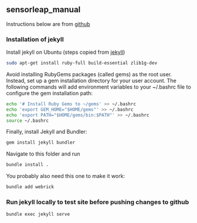 ## sensorleap_manual

Instructions below are from [github](https://docs.github.com/en/pages/setting-up-a-github-pages-site-with-jekyll/testing-your-github-pages-site-locally-with-jekyll)

### Installation of jekyll
Install jekyll on Ubuntu (steps copied from [jekyll](https://jekyllrb.com/docs/installation/ubuntu/))

```bash
sudo apt-get install ruby-full build-essential zlib1g-dev
```

Avoid installing RubyGems packages (called gems) as the root user. Instead, set up a gem installation directory for your user account. The following commands will add environment variables to your ~/.bashrc file to configure the gem installation path:

```bash
echo '# Install Ruby Gems to ~/gems' >> ~/.bashrc
echo 'export GEM_HOME="$HOME/gems"' >> ~/.bashrc
echo 'export PATH="$HOME/gems/bin:$PATH"' >> ~/.bashrc
source ~/.bashrc
```

Finally, install Jekyll and Bundler:

```bash
gem install jekyll bundler
```

Navigate to this folder and run
```bash
bundle install .
```

You probably also need this one to make it work:
```bash
bundle add webrick
```

### Run jekyll locally to test site before pushing changes to github
```bash
bundle exec jekyll serve
```






